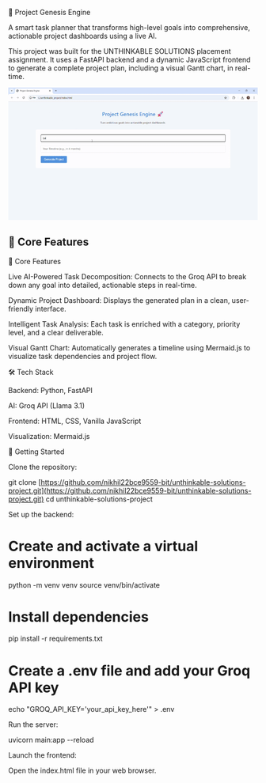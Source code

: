 🚀 Project Genesis Engine

A smart task planner that transforms high-level goals into comprehensive, actionable project dashboards using a live AI.

This project was built for the UNTHINKABLE SOLUTIONS placement assignment. It uses a FastAPI backend and a dynamic JavaScript frontend to generate a complete project plan, including a visual Gantt chart, in real-time.

![Demo GIF](https://github.com/nikhil22bce9559-bit/unthinkable-solutions-project/blob/main/ProjectGenesisEngine-GoogleChrome2025-10-1501-45-56-ezgif.com-video-to-gif-converter.gif)

## 🌟 Core Features

🌟 Core Features

Live AI-Powered Task Decomposition: Connects to the Groq API to break down any goal into detailed, actionable steps in real-time.

Dynamic Project Dashboard: Displays the generated plan in a clean, user-friendly interface.

Intelligent Task Analysis: Each task is enriched with a category, priority level, and a clear deliverable.

Visual Gantt Chart: Automatically generates a timeline using Mermaid.js to visualize task dependencies and project flow.



🛠️ Tech Stack

Backend: Python, FastAPI

AI: Groq API (Llama 3.1)

Frontend: HTML, CSS, Vanilla JavaScript

Visualization: Mermaid.js


🚀 Getting Started

Clone the repository:

git clone [https://github.com/nikhil22bce9559-bit/unthinkable-solutions-project.git](https://github.com/nikhil22bce9559-bit/unthinkable-solutions-project.git)
cd unthinkable-solutions-project

Set up the backend:

# Create and activate a virtual environment
python -m venv venv
source venv/bin/activate

# Install dependencies
pip install -r requirements.txt

# Create a .env file and add your Groq API key
echo "GROQ_API_KEY='your_api_key_here'" > .env

Run the server:

uvicorn main:app --reload

Launch the frontend:

Open the index.html file in your web browser.
